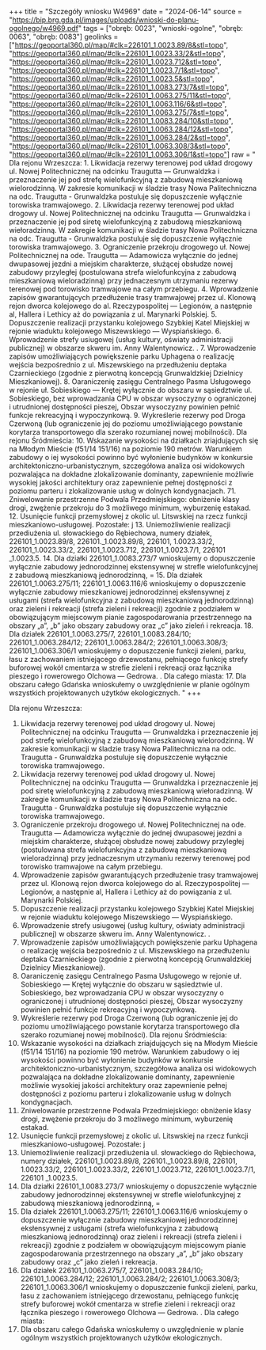 +++
title = "Szczegóły wniosku W4969"
date = "2024-06-14"
source = "https://bip.brg.gda.pl/images/uploads/wnioski-do-planu-ogolnego/w4969.pdf"
tags = ["obręb: 0023", "wnioski-ogolne", "obręb: 0063", "obręb: 0083"]
geolinks = ["https://geoportal360.pl/map/#clk=226101_1.0023.89/8&stl=topo", "https://geoportal360.pl/map/#clk=226101_1.0023.33/2&stl=topo", "https://geoportal360.pl/map/#clk=226101_1.0023.712&stl=topo", "https://geoportal360.pl/map/#clk=226101_1.0023.7/1&stl=topo", "https://geoportal360.pl/map/#clk=226101_1.0023.5&stl=topo", "https://geoportal360.pl/map/#clk=226101_1.0083.273/7&stl=topo", "https://geoportal360.pl/map/#clk=226101_1.0063.275/11&stl=topo", "https://geoportal360.pl/map/#clk=226101_1.0063.116/6&stl=topo", "https://geoportal360.pl/map/#clk=226101_1.0063.275/7&stl=topo", "https://geoportal360.pl/map/#clk=226101_1.0083.284/10&stl=topo", "https://geoportal360.pl/map/#clk=226101_1.0063.284/12&stl=topo", "https://geoportal360.pl/map/#clk=226101_1.0063.284/2&stl=topo", "https://geoportal360.pl/map/#clk=226101_1.0063.308/3&stl=topo", "https://geoportal360.pl/map/#clk=226101_1.0063.306/1&stl=topo"]
raw = " Dla rejonu Wrzeszcza: 1. Likwidacja rezerwy terenowej pod układ drogowy ul. Nowej Politechnicznej na odcinku Traugutta — Grunwaldzka i przeznaczenie jej pod strefę wielofunkcyjną z zabudową mieszkaniową wielorodzinną. W zakresie komunikacji w śladzie trasy Nowa Palitechniczna na odc. Traugutta - Grunwaldzka postuluje się dopuszczenie wyłącznie torowiska tramwajowego. 2. Likwidacja rezerwy terenowej pod układ drogowy ul. Nowej Politechnicznej na odcinku Traugutta — Grunwaldzka i przeznaczenie jej pod siretę wielofunkcyjną z zabudową mieszkaniową wiełoradzinną. W zakregie komunikacji w śladzie trasy Nowa Politechniczna na odc. Traugutta - Grunwaldzka postuluje się dopuszczenie wyłącznie torowiska tramwajowego. 3. Ograniczenie przekroju drogowego uł. Nowej Politechnicznej na ode. Traugutta — Adamowicza wyłącznie  do jednej dwupasowej jezdni a miejskim charakterze, służącej obsłudze nowej zabudowy przyległej  (postulowana strefa wielofunkcyjna z zabudową mieszkaniową wieloradzinną) przy jednaczesnym utrzymaniu rezerwy terenowej pod torowisko tramwajowe na całym przebiegu. 4. Wprowadzenie zapisów gwarantujących przedłużenie trasy tramwajowej przez ul. Klonową  rejon dworca kolejowego do al. Rzeczypospolitej — Legionów, a następnie al, Hallera i Lethicy aż do powiązania z ul. Marynarki Polskiej. 5. Dopuszczenie realizacji przystanku kolejowego Szybkiej Katel Miejskiej w rejonie wiaduktu kolejowego Miszewskiego — Wyspiańskiego. 6. Wprowadzenie strefy usiugowej (usług kultury, oświaty  administracji publicznej) w obszarze skweru im. Anny Walentynowicz. . 7. Wprowadzenie zapisów umożliwiających powiększenie parku Uphagena o realizację wejścia bezpośrednio z ul. Miszewskiego na przedłużeniu deptaka Czarnieckiego (zgodnie z pierwotną koncepcją Grunwaldzkiej Dzielnicy Mieszkaniowej). 8. Oaraniczenię zasięgu Centralnego Pasma Usługowego w rejonie uł. Sobieskiego — Krętej wyłącznie do obszaru w sąsiedztwie ul. Sobieskiego, bez wprowadzania CPU w obszar wysoczyzny o ograniczonej i utrudnionej dostępności pieszej, Obszar wysoczyzny powinien pełnić funkcje rekreacyjną i wypoczynkową. 9. Wykreślerie rezerwy pod Droga Czerwoną (lub ograniczenie jej do poziomu umożliwiającego powstanie korytarza transportowego dla szerako rozumianej nowej mobilności). Dla rejonu Śródmieścia:  10. Wskazanie wysokości na działkach zriajdujących się na Młodym Mieście (f51/14 151/16) na poziomie 190 metrów. Warunkiem zabudowy o iej wysokości powinno być wyłonienie budynków w konkursie architektoniczno-urbanistycznym, szczegółowa analiza osi widokowych pozwalająca na dokładne zlokalizowanie dominanty, zapewnienie możliwie wysokiej jakości architektury oraz zapewnienie pełnej dostępności z poziomu parteru i zlokalizowanie usług w dolnych kondygnacjach. 71. Zniwelowanie przestrzenne Podwala Przedmiejskiego: obniżenie klasy drogi, zwężenie przekroju do 3 możliwego minimum, wyburzenię estakad. 12. Usunięcie funkcji przemysłowej z okolic ul. Litswskiej na rzecz funkcji mieszkaniowo-usługowej. Pozostałe: j 13. Uniemożliwienie realizacji przediużenia ul. słowackiego do Rębiechowa, numery działek, 226101_1.0023.89/8, 226101._1.0023.89/8, 226101, 1.0023.33/2, 226101_1.0023.33/2, 226101_1.0023.712, 226101_1.0023.7/1, 226101 _1.0023.5. 14. Dla działki 226101_1.0083.273/7 wnioskujemy o dopuszczenie wyłącznie zabudowy jednorodzinnej ekstensywnej w strefle wielofunkcyjnej z zabudową mieszkaniową jednorodzinną, = 15. Dla działek 226101_1.0063.275/11; 226101_1.0063.116/6 wnioskujemy o dopuszczenie wyłącznie zabudowy mieszkaniowej jednorodzinnej eksłensywnej z usługami (strefa wielofunkcyjna z zabudową mieszkaniową jednorodzinną) oraz zieleni i rekreacji (strefa zieleni i rekreacji) zgodnie z podziałem w obowiązującym miejscowym pianie zagospodarowania przestrzennego na obszary „a”, „b” jako obszary zabudowy oraz „c” jako zieleń i rekreacja. 18. Dla działek 226101_1.0063.275/7, 226101_1.0083.284/10; 226101_1.0063.284/12; 226101_1.0063.284/2; 226101_1.0063.308/3; 226101_1.0063.306/1 wnioskujemy o dopuszczenie funkcji zieleni, parku, łasu z zachowaniem istniejącego drzewostanu, pełniącego funkcję strefy buforowej wokół cmentarza w strefie zieleni i rekreacji oraz łącznika pieszego i rowerowego Olchowa — Gedrowa. . Dla całego miasta: 17. Dla obszaru całego Gdańska wnioskułemy o uwzględnienie w planie ogólnym wszystkich projektowanych użytków ekologicznych. "
+++


Dla rejonu Wrzeszcza:
1. Likwidacja rezerwy terenowej pod układ drogowy ul. Nowej Politechnicznej na odcinku Traugutta —
Grunwaldzka i przeznaczenie jej pod strefę wielofunkcyjną z zabudową mieszkaniową wielorodzinną. W
zakresie komunikacji w śladzie trasy Nowa Palitechniczna na odc. Traugutta - Grunwaldzka postuluje się
dopuszczenie wyłącznie torowiska tramwajowego.
2. Likwidacja rezerwy terenowej pod układ drogowy ul. Nowej Politechnicznej na odcinku Traugutta —
Grunwaldzka i przeznaczenie jej pod siretę wielofunkcyjną z zabudową mieszkaniową wiełoradzinną. W
zakregie komunikacji w śladzie trasy Nowa Politechniczna na odc. Traugutta - Grunwaldzka postuluje się
dopuszczenie wyłącznie torowiska tramwajowego.
3. Ograniczenie przekroju drogowego uł. Nowej Politechnicznej na ode. Traugutta — Adamowicza wyłącznie
 do jednej dwupasowej jezdni a miejskim charakterze, służącej obsłudze nowej zabudowy przyległej
 (postulowana strefa wielofunkcyjna z zabudową mieszkaniową wieloradzinną) przy jednaczesnym utrzymaniu
rezerwy terenowej pod torowisko tramwajowe na całym przebiegu.
4. Wprowadzenie zapisów gwarantujących przedłużenie trasy tramwajowej przez ul. Klonową  rejon dworca
kolejowego do al. Rzeczypospolitej — Legionów, a następnie al, Hallera i Lethicy aż do powiązania z ul.
Marynarki Polskiej.
5. Dopuszczenie realizacji przystanku kolejowego Szybkiej Katel Miejskiej w rejonie wiaduktu kolejowego
Miszewskiego — Wyspiańskiego.
6. Wprowadzenie strefy usiugowej (usług kultury, oświaty  administracji publicznej) w obszarze skweru im.
Anny Walentynowicz. .
7. Wprowadzenie zapisów umożliwiających powiększenie parku Uphagena o realizację wejścia bezpośrednio
z ul. Miszewskiego na przedłużeniu deptaka Czarnieckiego (zgodnie z pierwotną koncepcją Grunwaldzkiej
Dzielnicy Mieszkaniowej).
8. Oaraniczenię zasięgu Centralnego Pasma Usługowego w rejonie uł. Sobieskiego — Krętej wyłącznie do
obszaru w sąsiedztwie ul. Sobieskiego, bez wprowadzania CPU w obszar wysoczyzny o ograniczonej i
utrudnionej dostępności pieszej, Obszar wysoczyzny powinien pełnić funkcje rekreacyjną i wypoczynkową.
9. Wykreślerie rezerwy pod Droga Czerwoną (lub ograniczenie jej do poziomu umożliwiającego powstanie
korytarza transportowego dla szerako rozumianej nowej mobilności).
Dla rejonu Śródmieścia: 
10. Wskazanie wysokości na działkach zriajdujących się na Młodym Mieście (f51/14 151/16) na poziomie
190 metrów. Warunkiem zabudowy o iej wysokości powinno być wyłonienie budynków w konkursie
architektoniczno-urbanistycznym, szczegółowa analiza osi widokowych pozwalająca na dokładne
zlokalizowanie dominanty, zapewnienie możliwie wysokiej jakości architektury oraz zapewnienie pełnej
dostępności z poziomu parteru i zlokalizowanie usług w dolnych kondygnacjach.
71. Zniwelowanie przestrzenne Podwala Przedmiejskiego: obniżenie klasy drogi, zwężenie przekroju do 3
możliwego minimum, wyburzenię estakad.
12. Usunięcie funkcji przemysłowej z okolic ul. Litswskiej na rzecz funkcji mieszkaniowo-usługowej.
Pozostałe: j
13. Uniemożliwienie realizacji przediużenia ul. słowackiego do Rębiechowa, numery działek,
226101_1.0023.89/8, 226101._1.0023.89/8, 226101, 1.0023.33/2, 226101_1.0023.33/2, 226101_1.0023.712,
226101_1.0023.7/1, 226101 _1.0023.5.
14. Dla działki 226101_1.0083.273/7 wnioskujemy o dopuszczenie wyłącznie zabudowy jednorodzinnej
ekstensywnej w strefle wielofunkcyjnej z zabudową mieszkaniową jednorodzinną, =
15. Dla działek 226101_1.0063.275/11; 226101_1.0063.116/6 wnioskujemy o dopuszczenie wyłącznie
zabudowy mieszkaniowej jednorodzinnej eksłensywnej z usługami (strefa wielofunkcyjna z zabudową
mieszkaniową jednorodzinną) oraz zieleni i rekreacji (strefa zieleni i rekreacji) zgodnie z podziałem w
obowiązującym miejscowym pianie zagospodarowania przestrzennego na obszary „a”, „b” jako obszary
zabudowy oraz „c” jako zieleń i rekreacja.
18. Dla działek 226101_1.0063.275/7, 226101_1.0083.284/10; 226101_1.0063.284/12;
226101_1.0063.284/2; 226101_1.0063.308/3; 226101_1.0063.306/1 wnioskujemy o dopuszczenie funkcji
zieleni, parku, łasu z zachowaniem istniejącego drzewostanu, pełniącego funkcję strefy buforowej wokół
cmentarza w strefie zieleni i rekreacji oraz łącznika pieszego i rowerowego Olchowa — Gedrowa. .
Dla całego miasta:
17. Dla obszaru całego Gdańska wnioskułemy o uwzględnienie w planie ogólnym wszystkich projektowanych
użytków ekologicznych.



